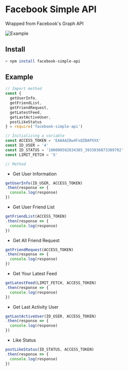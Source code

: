 # Facebook Simple API
Wrapped from Facebook's Graph API

![Example](../master/screenshoot/Capture.PNG?raw=true "Example")

## Install

```bash
> npm install facebook-simple-api
```

## Example

```js
// Import method
const {
  getUserInfo,
  getFriendList,
  getFriendRequest,
  getLatestFeed,
  getLastActiveUser,
  postLikeStatus
} = require('facebook-simple-api')

// Initializing a variable
const ACCESS_TOKEN = 'EAAAAZAw4FxQIBAPXXX'
const ID_USER = '4'
const ID_STATUS = '100000502834385_3933036873389702'
const LIMIT_FETCH = '5'

// Method
```

- Get User Information
```js
getUserInfo(ID_USER, ACCESS_TOKEN)
.then(response => {
  console.log(response)
})
```

- Get User Friend List
```js
getFriendList(ACCESS_TOKEN)
.then(response => {
  console.log(response)
})
```

- Get All Friend Request
```js
getFriendRequest(ACCESS_TOKEN)
.then(response => {
  console.log(response)
})
```

- Get Your Latest Feed
```js
getLatestFeed(LIMIT_FETCH, ACCESS_TOKEN)
.then(response => {
  console.log(response)
})
```

- Get Last Activity User
```js
getLastActiveUser(ID_USER, ACCESS_TOKEN)
.then(response => {
  console.log(response)
})
```

- Like Status
```js
postLikeStatus(ID_STATUS, ACCESS_TOKEN)
.then(response => {
  console.log(response)
})
```